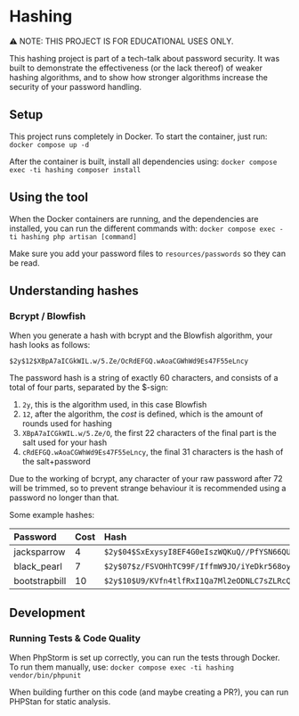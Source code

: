 # Hashing
⚠️ NOTE: THIS PROJECT IS FOR EDUCATIONAL USES ONLY.

This hashing project is part of a tech-talk about password security. It was built to demonstrate the effectiveness (or the lack thereof) of weaker hashing algorithms, and to show how stronger algorithms increase the security of your password handling.

## Setup
This project runs completely in Docker. To start the container, just run: `docker compose up -d`

After the container is built, install all dependencies using: `docker compose exec -ti hashing composer install`

## Using the tool
When the Docker containers are running, and the dependencies are installed, you can run the different commands with: `docker compose exec -ti hashing php artisan [command]`

Make sure you add your password files to `resources/passwords` so they can be read.

## Understanding hashes
### Bcrypt / Blowfish
When you generate a hash with bcrypt and the Blowfish algorithm, your hash looks as follows: 
```
$2y$12$XBpA7aICGkWIL.w/5.Ze/OcRdEFGQ.wAoaCGWhWd9Es47F55eLncy
```
The password hash is a string of exactly 60 characters, and consists of a total of four parts, separated by the $-sign:
1. `2y`, this is the algorithm used, in this case Blowfish
2. `12`, after the algorithm, the _cost_ is defined, which is the amount of rounds used for hashing
3. `XBpA7aICGkWIL.w/5.Ze/O`, the first 22 characters of the final part is the salt used for your hash
4. `cRdEFGQ.wAoaCGWhWd9Es47F55eLncy`, the final 31 characters is the hash of the salt+password

Due to the working of bcrypt, any character of your raw password after 72 will be trimmed, so to prevent strange behaviour it is recommended using a password no longer than that.

Some example hashes:

| Password      | Cost | Hash                                                           |
|:--------------|:-----|:---------------------------------------------------------------|
| jacksparrow   | 4    | `$2y$04$SxExysyI8EF4G0eIszWQKuQ//PfYSN66QUb8m/TFHj7wPNHTwlQZe` |
| black_pearl   | 7    | `$2y$07$z/FSVOHhTC99F/IffmW9JO/iYeDkr568oyUUM6WWCgDMwu7CpXp.O` |
| bootstrapbill | 10   | `$2y$10$U9/KVfn4tlfRxI1Qa7Ml2eODNLC7sZLRcQuaL0D6MUcRiildpL7nW` |




## Development
### Running Tests & Code Quality
When PhpStorm is set up correctly, you can run the tests through Docker. To run them manually, use: `docker compose exec -ti hashing vendor/bin/phpunit`

When building further on this code (and maybe creating a PR?), you can run PHPStan for static analysis.